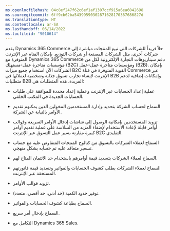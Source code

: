 ```yaml
---
ms.openlocfilehash: 04c8ef247f62c6ef1af1307ccf915a6ea6042698
ms.sourcegitcommit: 6ff9cb62ba54399590302871628170367686827d
ms.translationtype: HT
ms.contentlocale: ar-SA
ms.lasthandoff: 06/14/2022
ms.locfileid: "9010614"
---
```

يقدم Dynamics 365 Commerce حلاً فريداً للشركات التي تبيع المنتجات مباشرة إلى شركات أخرى، مثل الشركات المصنعة أو شركات التوزيع. بإمكان القناة عبر الإنترنت المتوفرة مع Dynamics 365 Commerce دعم سيناريوهات التجارة الإلكترونية لكل من مؤسسات متاجرة عمل-مستهلك (B2C) ومؤسسات متاجرة عمل-عمل (B2B). بإمكان الشركات الآن استخدام جميع ميزات B2C القوية المتوفرة في قناة Commerce عبر الإنترنت لإنشاء تجارب تسوق جذابة وشخصية لعملائها في B2B وإمكانات إضافية لدعم متطلبات B2B الفريدة. هذه المتطلبات هي:

- عملية إعداد الحسابات عبر الإنترنت وعملية إعداد محددة للموافقة على طلبات الحسابات الجديدة في المكتب الخلفي.

- السماح لحساب الشركة بتحديد وإدارة المستخدمين المخولين الذين يمكنهم تقديم الأوامر بالنيابة عن الشركة.

- تزويد المستخدمين بإمكانية الوصول إلى شاشات إدخال الأوامر السريعة وقوالب أوامر قابلة لإعادة الاستخدام لإضفاء المزيد من السلاسة على عملية تقديم أوامر كبيرة مقارنة بسير عمل التسوق عبر الإنترنت B2C التقليدي.

- السماح لعملاء الشركات بالتسوق من كتالوج المنتجات المتفاوض عليه مع حساب تسعير متعاقد عليه تم حسابه بشكل منهجي.

- السماح لعملاء الشركات بتسديد قيمة أوامرهم باستخدام حد الائتمان المتاح لهم.

- السماح لعملاء الشركات بطلب كشوف الحسابات والفواتير وتسديد قيمة فاتورتهم المستحقة عبر الإنترنت.

- تزويد قوالب الأوامر.

- توفير حدود الكمية (حد أدنى، حد أقصى، متعدد).

- السماح بطباعة كشوف الحسابات والفواتير.

- السماح بإدخال أمر سريع.

- التكامل مع Dynamics 365 Sales.